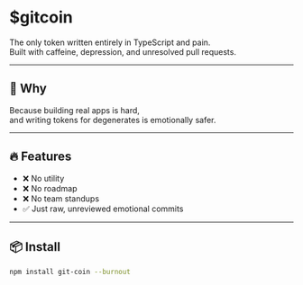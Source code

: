 # $gitcoin

The only token written entirely in TypeScript and pain.  
Built with caffeine, depression, and unresolved pull requests.

---

## 🧠 Why

Because building real apps is hard,  
and writing tokens for degenerates is emotionally safer.

---

## 🔥 Features

- ❌ No utility  
- ❌ No roadmap  
- ❌ No team standups  
- ✅ Just raw, unreviewed emotional commits

---

## 📦 Install

```bash
npm install git-coin --burnout
